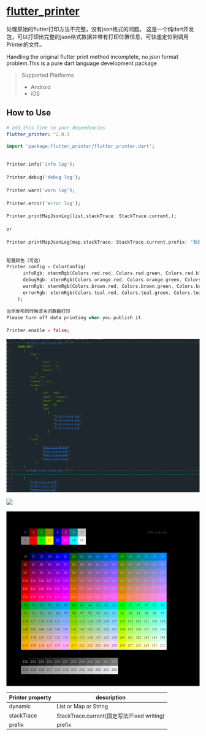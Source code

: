 # [flutter_printer](https://github.com/lisen87/flutter_printer.git)

处理原始的flutter打印方法不完整，没有json格式的问题。
这是一个纯dart开发包，可以打印出完整的json格式数据并带有打印位置信息，可快速定位到调用Printer的文件。

Handling the original flutter print method incomplete, no json format problem.This is a pure dart language development package

> Supported  Platforms
> * Android
> * iOS

## How to Use

```yaml
# add this line to your dependencies
flutter_printer: ^2.0.3
```

```dart
import 'package:flutter_printer/flutter_printer.dart';
```

```dart

Printer.info('info log');

Printer.debug('debug log');

Printer.warn('warn log');

Printer.error('error log');

Printer.printMapJsonLog(list,stackTrace: StackTrace.current,);

or

Printer.printMapJsonLog(map,stackTrace: StackTrace.current,prefix: "我是前缀:",);
```

```dart

配置颜色（可选）
Printer.config = ColorConfig(
      infoRgb: xtermRgb(Colors.red.red, Colors.red.green, Colors.red.blue),
      debugRgb: xtermRgb(Colors.orange.red, Colors.orange.green, Colors.orange.blue),
      warnRgb: xtermRgb(Colors.brown.red, Colors.brown.green, Colors.brown.blue),
      errorRgb: xtermRgb(Colors.teal.red, Colors.teal.green, Colors.teal.blue),
    );
```

```dart
当你发布的时候请关闭数据打印
Please turn off data printing when you publish it.

Printer.enable = false;

```

![](https://github.com/lisen87/flutter_printer/blob/master/screenshots/printer1.png)

![](https://gitee.com/lisen453354858/interface/raw/master/printer1.png)

![](https://github.com/lisen87/flutter_printer/blob/master/screenshots/xterm256.png)

Printer property | description
--------|------------
dynamic | List or Map or String
stackTrace | StackTrace.current(固定写法/Fixed writing)
prefix | prefix
